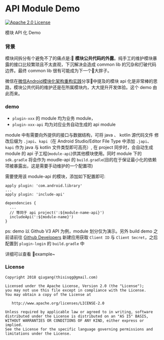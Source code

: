 # API Module Demo

[![Apache 2.0 License](https://img.shields.io/badge/license-Apache%202.0-blue.svg?style=flat)](http://www.apache.org/licenses/LICENSE-2.0.html) 

模块 API 化 Demo

### 背景

模块间拆分有个避免不了的痛点是: **模块公共代码的外露**。纯手工的维护模块暴露的接口比较繁琐且不太直观，下沉解决会造成 common lib 的冗杂和打破代码边界。最终 common lib 很有可能成为下一个大胖子。

微信在[微信Android模块化架构重构实践](https://mp.weixin.qq.com/s/6Q818XA5FaHd7jJMFBG60w)分享中提及的模块 api 化是非常棒的思路，模块公共代码的维护还是在所属模块内，大大提升开发体验。这个 demo 由此而来。

### demo

* ```plugin-xxx``` 的 module 均为业务 module，
* ```plugin-xxx-api``` 均为对应业务自动生成的 api module

module 中有需要向外提供的接口与数据结构，可将 java 、 kotlin 源代码文件 修改后缀为 ```.japi```、```kapi```（在 Android Studio/Editor File Type 中添加 ```.japi```、```kapi``` 作为 java 与 kotlin 文件类型即可高亮）, 在 project 同步时，会自动生成 module 的 api 子工程(```module-api```)供其他模块使用。同时 module 下的 ```sdk.gradle``` 将会作为 moudle-api 的 ```build.gradle```(目的在于保证最小化的依赖项被暴露出，这是需要手动维护的一个配置项)


需要使用该 module-api 的模块，添加如下配置即可:

```
apply plugin: 'com.android.library'
...
apply plugin: 'include-api'

dependencies {
  ...
  // 等同于 api project(':${module-name-api}')
  includeApi(':${module-name}')
}

```

ps: demo 以 Github V3 API 为例，module 划分仅为演示。另外 build demo 之前请前往 [Github Developers](https://github.com/settings/developers) 新建应用获取 ```Client ID``` 与 ``` Client Secret ```，之后配置到 ```plugin-login``` 的 ```build.gradle``` 中

详细可以查看 example~

### License

    Copyright 2018 qiugang(thisisqg@gmail.com)

    Licensed under the Apache License, Version 2.0 (the "License");
    you may not use this file except in compliance with the License.
    You may obtain a copy of the License at

       http://www.apache.org/licenses/LICENSE-2.0

    Unless required by applicable law or agreed to in writing, software
    distributed under the License is distributed on an "AS IS" BASIS,
    WITHOUT WARRANTIES OR CONDITIONS OF ANY KIND, either express or implied.
    See the License for the specific language governing permissions and
    limitations under the License.


